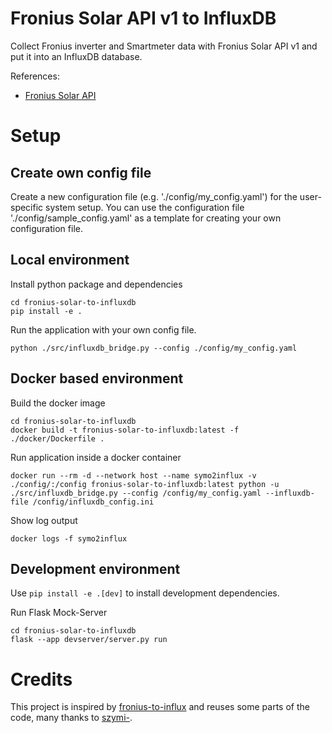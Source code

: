 # Fronius Solar API v1 to InfluxDB
Collect Fronius inverter and Smartmeter data with Fronius Solar API v1 and put it into an InfluxDB database.

References:
- [Fronius Solar API](https://www.fronius.com/de/solarenergie/installateure-partner/technische-daten/alle-produkte/anlagen-monitoring/offene-schnittstellen/fronius-solar-api-json-)

# Setup
## Create own config file
Create a new configuration file (e.g. './config/my_config.yaml') for the user-specific system setup. You can use the configuration file './config/sample_config.yaml' as a template for creating your own configuration file.

## Local environment
Install python package and dependencies
```
cd fronius-solar-to-influxdb
pip install -e .
```

Run the application with your own config file.
```
python ./src/influxdb_bridge.py --config ./config/my_config.yaml
```

## Docker based environment
Build the docker image
```
cd fronius-solar-to-influxdb
docker build -t fronius-solar-to-influxdb:latest -f ./docker/Dockerfile .
```

Run application inside a docker container
```
docker run --rm -d --network host --name symo2influx -v ./config/:/config fronius-solar-to-influxdb:latest python -u ./src/influxdb_bridge.py --config /config/my_config.yaml --influxdb-file /config/influxdb_config.ini
```

Show log output
```
docker logs -f symo2influx
```

## Development environment
Use `pip install -e .[dev]` to install development dependencies.

Run Flask Mock-Server
```
cd fronius-solar-to-influxdb
flask --app devserver/server.py run
```

# Credits
This project is inspired by [fronius-to-influx](https://github.com/szymi-/fronius-to-influx) and reuses some parts of the code, many thanks to [szymi-](https://github.com/szymi-).

